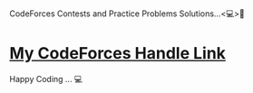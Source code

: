 CodeForces Contests and Practice Problems Solutions...<💻>💞

# [My CodeForces Handle Link](https://codeforces.com/profile/101rror)

Happy Coding ... 💻
